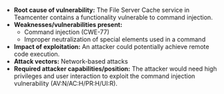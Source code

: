 - **Root cause of vulnerability:** The File Server Cache service in Teamcenter contains a functionality vulnerable to command injection.
- **Weaknesses/vulnerabilities present:**
    - Command injection (CWE-77)
    - Improper neutralization of special elements used in a command
- **Impact of exploitation:** An attacker could potentially achieve remote code execution.
- **Attack vectors:** Network-based attacks
- **Required attacker capabilities/position:** The attacker would need high privileges and user interaction to exploit the command injection vulnerability (AV:N/AC:H/PR:H/UI:R).